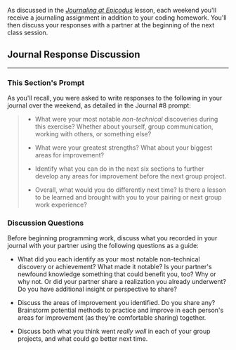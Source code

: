 As discussed in the _[Journaling at Epicodus](https://www.learnhowtoprogram.com/introduction-to-programming/git-html-and-css/homework-journaling-at-epicodus)_ lesson, each weekend you'll receive a journaling assignment in addition to your coding homework. You'll then discuss your responses with a partner at the beginning of the next class session.

## Journal Response Discussion
---

### This Section's Prompt

As you'll recall, you were asked to write responses to the following in your journal over the weekend, as detailed in the Journal #8 prompt:

> * What were your most notable _non-technical_ discoveries during this exercise? Whether about yourself, group communication, working with others, or something else?
>
> * What were your greatest strengths? What about your biggest areas for improvement?
>
> * Identify what you can do in the next six sections to further develop any areas for improvement before the next group project.
>
> * Overall, what would you do differently next time? Is there a lesson to be learned and brought with you to your pairing or next group work experience?  

### Discussion Questions

Before beginning programming work, discuss what you recorded in your journal with your partner using the following questions as a guide:

* What did you each identify as your most notable non-technical discovery or achievement? What made it notable? Is your partner's newfound knowledge something that could benefit you, too? Why or why not. Or did your partner share a realization you already underwent? Do you have additional insight or perspective to share?

* Discuss the areas of improvement you identified. Do you share any? Brainstorm potential methods to practice and improve in each person's areas for improvement (as they're comfortable sharing) together.

* Discuss both what you think went _really well_ in each of your group projects, and what could go better next time.
